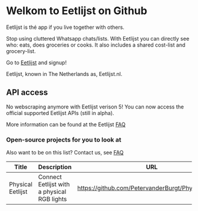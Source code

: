 # Welkom to Eetlijst on Github
Eetlijst is thé app if you live together with others.

Stop using cluttered Whatsapp chats/lists. With Eetlijst you can directly see who: eats, does groceries or cooks. It also includes a shared cost-list and grocery-list. 


Go to [Eetlijst](https://eetlijst.nl) and signup!

Eetlijst, known in The Netherlands as, Eetlijst.nl.


## API access
No webscraping anymore with Eetlijst verison 5! You can now access the official supported Eetlijst APIs (still in alpha).

More information can be found at the Eetlijst [FAQ](https://eetlijst.nl/faq)


### Open-source projects for you to look at

Also want to be on this list? Contact us, see [FAQ](https://eetlijst.nl/faq)

| Title             | Description                                 | URL                                                   |
|-------------------|---------------------------------------------|-------------------------------------------------------|
| Physical Eetlijst | Connect Eetlijst with a physical RGB lights | https://github.com/PetervanderBurgt/Physical_Eetlijst |

